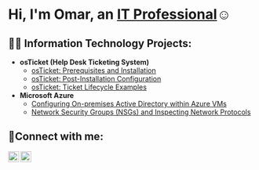<h1>Hi, I'm Omar, an <a href="https://www.linkedin.com/in/omar-kassem-41baa4355/">IT Professional</a>☺</h1>

<h2>👨‍💻 Information Technology Projects:</h2>

- <b>osTicket (Help Desk Ticketing System)</b>
  - [osTicket: Prerequisites and Installation](https://github.com/OmarITx/osticket-prereqs)
  - [osTicket: Post-Installation Configuration](https://github.com/OmarITx/post-install-config)
  - [osTicket: Ticket Lifecycle Examples](https://github.com/OmarITx/ticket-lifecycle)
- <b>Microsoft Azure</b>
  - [Configuring On-premises Active Directory within Azure VMs](https://github.com/OmarITx/configure-ad)
  - [Network Security Groups (NSGs) and Inspecting Network Protocols](https://github.com/OmarITx/azure-network-protocols)

<h2>🤳Connect with me:</h2>

[<img align="left" alt="Josh | LinkedIn" width="22px" src="https://cdn.jsdelivr.net/npm/simple-icons@v3/icons/linkedin.svg" />][linkedin]
[<img align="left" alt="Josh | Instagram" width="22px" src="https://cdn.jsdelivr.net/npm/simple-icons@v3/icons/instagram.svg" />][instagram]


[instagram]:https://www.instagram.com/omar_kassem32/
[linkedin]: https://www.linkedin.com/in/omar-kassem-41baa4355/
